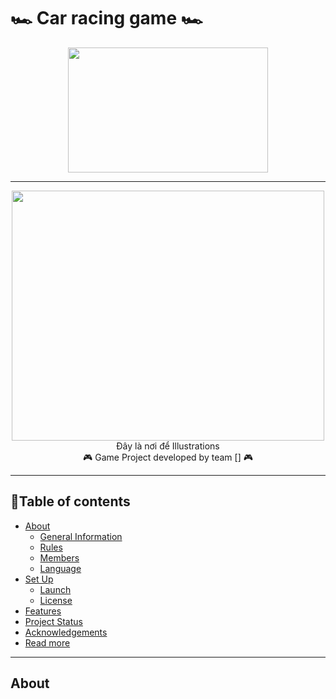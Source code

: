 # 🏎️ Car racing game 🏎️

</p>

<p align="center">
<img src = "https://user-images.githubusercontent.com/91871662/205557445-cd4ee30c-fa5f-445a-8f69-a0bc86479ea1.jpg" width = "320" height = "200"/>

---
  
<p align="center">
<img src = "https://e1.yotools.net/images/user_image/2022/12/638d921fd3865.jpg" width = "500" height = " 400"/>
<br>
Đây là nơi để Illustrations
<br>
🎮 Game Project developed by team [] 🎮

---

## 📖Table of contents

* [About](*about)
  * [General Information](*general-information)
  * [Rules](*rules)
  * [Members](*members)
  * [Language](*language)
* [Set Up](*set-up)
  * [Launch](*launch)
  * [License](*license)
* [Features](*features)
* [Project Status](*project-status)
* [Acknowledgements](*acknowledgements)
* [Read more](*read-more)

---
  
## About
